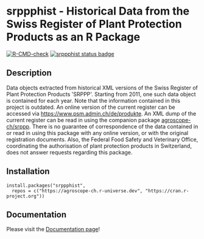 # srppphist - Historical Data from the Swiss Register of Plant Protection Products as an R Package

<!-- badges: start -->
  [![R-CMD-check](https://github.com/agroscope-ch/srppphist/actions/workflows/R-CMD-check.yaml/badge.svg)](https://github.com/agroscope-ch/srppphist/actions/workflows/R-CMD-check.yaml)
[![srppphist status badge](https://agroscope-ch.r-universe.dev/badges/srppphist)](https://agroscope-ch.r-universe.dev/ui/#package:srppphist)
<!-- badges: end -->

## Description

Data objects extracted from historical XML versions of the Swiss
Register of Plant Protection Products 'SRPPP'. Starting from 2011, one such
data object is contained for each year. Note that the information contained
in this project is outdated. An online version of the current register can be
accessed via <https://www.psm.admin.ch/de/produkte>. An XML dump of the
current register can be read in using the companion package
[agroscope-ch/srppp](https://github.com/agroscope-ch/srppp). There is no
guarantee of correspondence of the data contained in or read in using this 
package with any online version, or with the original registration documents.
Also, the Federal Food Safety and Veterinary Office, coordinating the 
authorisation of plant protection products in Switzerland, does not answer 
requests regarding this package.

## Installation

```
install.packages("srppphist",
  repos = c("https://agroscope-ch.r-universe.dev", "https://cran.r-project.org"))
```

## Documentation

Please visit the [Documentation page](https://agroscope-ch.github.io/srppphist)!
